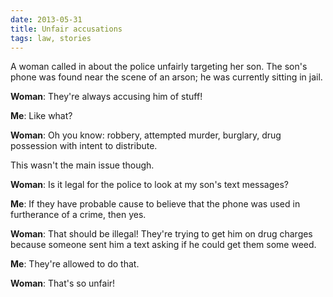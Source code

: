 ```yaml
---
date: 2013-05-31
title: Unfair accusations
tags: law, stories
---
```


A woman called in about the police unfairly targeting her son. The son's phone was found near the scene of an arson; he was currently sitting in jail.

**Woman**: They're always accusing him of stuff!

**Me**: Like what?

**Woman**: Oh you know: robbery, attempted murder, burglary, drug possession with intent to distribute.

This wasn't the main issue though.

**Woman**: Is it legal for the police to look at my son's text messages?

**Me**: If they have probable cause to believe that the phone was used in furtherance of a crime, then yes.

**Woman**: That should be illegal! They're trying to get him on drug charges because someone sent him a text asking if he could get them some weed.

**Me**: They're allowed to do that.

**Woman**: That's so unfair!